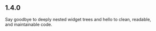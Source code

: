 ## 1.4.0

Say goodbye to deeply nested widget trees and hello to clean, readable, and maintainable code.